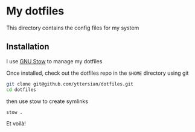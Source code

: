 # My dotfiles

This directory contains the config files for my system

## Installation

I use [GNU Stow](https://www.gnu.org/software/stow/) to manage my dotfiles

Once installed, check out the dotfiles repo in the `$HOME` directory using git

```sh
git clone git@github.com/yttersian/dotfiles.git
cd dotfiles
```

then use stow to create symlinks

```sh
stow .
```

Et voilà!
